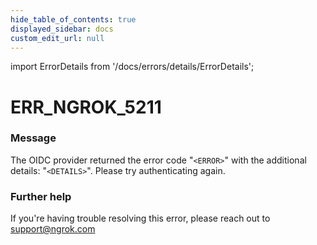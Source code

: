```yaml
---
hide_table_of_contents: true
displayed_sidebar: docs
custom_edit_url: null
---
```


import ErrorDetails from '/docs/errors/details/ErrorDetails';

# ERR_NGROK_5211

### Message
The OIDC provider returned the error code "`<ERROR>`" with the additional details: "`<DETAILS>`". Please try authenticating again.

### Further help
If you're having trouble resolving this error, please reach out to [support@ngrok.com](mailto:support@ngrok.com?subject=Help%20with%20ERR_NGROK_5211)

<ErrorDetails error='err_ngrok_5211' />
